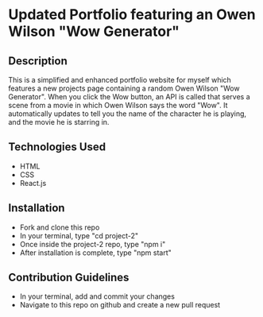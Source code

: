 # Updated Portfolio featuring an Owen Wilson "Wow Generator"

## Description
This is a simplified and enhanced portfolio website for myself which features a new projects page containing a random Owen Wilson "Wow Generator". When you click the Wow button, an API is called that serves a scene from a movie in which Owen Wilson says the word "Wow". It automatically updates to tell you the name of the character he is playing, and the movie he is starring in.
## Technologies Used
- HTML
- CSS
- React.js
## Installation
- Fork and clone this repo
- In your terminal, type "cd project-2"
- Once inside the project-2 repo, type "npm i"
- After installation is complete, type "npm start"
## Contribution Guidelines
- In your terminal, add and commit your changes
- Navigate to this repo on github and create a new pull request